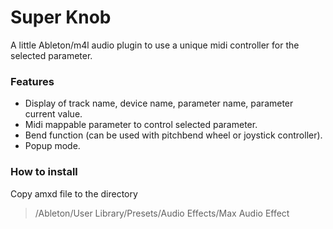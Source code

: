 # Super Knob
A little Ableton/m4l audio plugin to use a unique midi controller for the selected parameter.

### Features
- Display of track name, device name, parameter name, parameter current value.
- Midi mappable parameter to control selected parameter.
- Bend function (can be used with pitchbend wheel or joystick controller).
- Popup mode.

### How to install
Copy amxd file to the directory
> /Ableton/User Library/Presets/Audio Effects/Max Audio Effect
